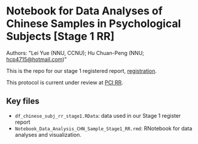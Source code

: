 # Notebook for  Data Analyses of Chinese Samples in Psychological Subjects [Stage 1 RR]

Authors: "Lei Yue (NNU, CCNU); Hu Chuan-Peng (NNU; hcp4715@hotmail.com)"

This is the repo for our stage 1 registered report, [registration](https://doi.org/10.17605/OSF.IO/MTR8D).

This protocol is current under review at [PCI RR](https://rr.peercommunityin.org/).


## Key files
* `df_chinese_subj_rr_stage1.RData`: data used in our Stage 1 register report
* `Notebook_Data_Analysis_CHN_Sample_Stage1_RR.rmd`: RNotebook for data analyses and visualization.
